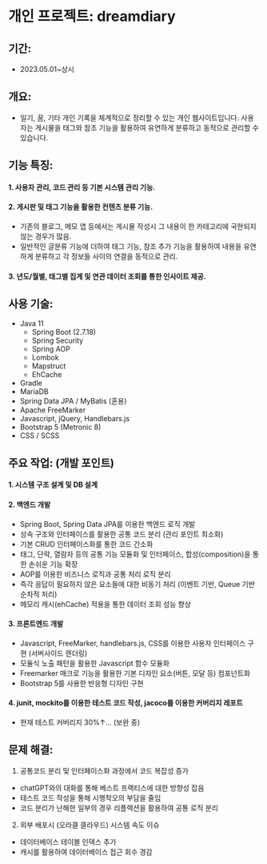 # 개인 프로젝트: dreamdiary

## 기간:
- 2023.05.01~상시

## 개요:
- 일기, 꿈, 기타 개인 기록을 체계적으로 정리할 수 있는 개인 웹사이트입니다. 사용자는 게시물을 태그와 참조 기능을 활용하여 유연하게 분류하고 동적으로 관리할 수 있습니다.

## 기능 특징: 
#### 1. 사용자 관리, 코드 관리 등 기본 시스템 관리 기능.
#### 2. 게시판 및 태그 기능을 활용한 컨텐츠 분류 기능.
- 기존의 블로그, 메모 앱 등에서는 게시물 작성시 그 내용이 한 카테고리에 국한되지 않는 경우가 많음.
- 일반적인 글분류 기능에 더하여 태그 기능, 참조 추가 기능을 활용하여 내용을 유연하게 분류하고 각 정보들 사이의 연결을 동적으로 관리.
#### 3. 년도/월별, 태그별 집계 및 연관 데이터 조회를 통한 인사이트 제공.

## 사용 기술: 
* Java 11
  * Spring Boot (2.7.18) 
  * Spring Security
  * Spring AOP
  * Lombok
  * Mapstruct
  * EhCache
* Gradle
* MariaDB
* Spring Data JPA / MyBatis (혼용)
* Apache FreeMarker
* Javascript, jQuery, Handlebars.js
* Bootstrap 5 (Metronic 8)
* CSS / SCSS

## 주요 작업: (개발 포인트)
#### 1. 시스템 구조 설계 및 DB 설계
#### 2. 백엔드 개발
- Spring Boot, Spring Data JPA를 이용한 백엔드 로직 개발
- 상속 구조와 인터페이스를 활용한 공통 코드 분리 (관리 포인트 최소화)
- 기본 CRUD 인터페이스화를 통한 코드 간소화
- 태그, 단락, 열람자 등의 공통 기능 모듈화 및 인터페이스, 합성(composition)을 통한 손쉬운 기능 확장
- AOP를 이용한 비즈니스 로직과 공통 처리 로직 분리
- 즉각 응답이 필요하지 않은 요소들에 대한 비동기 처리 (이벤트 기반, Queue 기반 순차적 처리)
- 메모리 캐시(ehCache) 적용을 통한 데이터 조회 성능 향상
#### 3. 프론트엔드 개발
- Javascript, FreeMarker, handlebars.js, CSS를 이용한 사용자 인터페이스 구현 (서버사이드 렌더링)
- 모듈식 노출 패턴을 활용한 Javascript 함수 모듈화
- Freemarker 매크로 기능을 활용한 기본 디자인 요소(버튼, 모달 등) 컴포넌트화
- Bootstrap 5를 사용한 반응형 디자인 구현
#### 4. junit, mockito를 이용한 테스트 코드 작성, jacoco를 이용한 커버리지 레포트
- 현재 테스트 커버리지 30%↑... (보완 중)

## 문제 해결:
1. 공통코드 분리 및 인터페이스화 과정에서 코드 복잡성 증가
- chatGPT와의 대화를 통해 베스트 프랙티스에 대한 방향성 잡음
- 테스트 코드 작성을 통해 시행착오의 부담을 줄임
- 코드 분리가 난해한 일부의 경우 리플렉션을 활용하여 공통 로직 분리
2. 외부 배포시 (오라클 클라우드) 시스템 속도 이슈
- 데이터베이스 테이블 인덱스 추가
- 캐시를 활용하여 데이터베이스 접근 회수 경감
